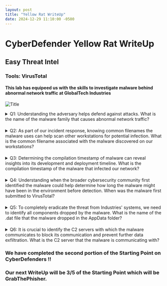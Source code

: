 ```yaml
---
layout: post
title: "Yellow Rat WriteUp"
date: 2024-12-29 11:10:00 -0500
---
```



# CyberDefender Yellow Rat WriteUp
## Easy Threat Intel
### Tools: VirusTotal 

#### This lab has equipeed us with the skills to investigate malware behind abnormal network traffic at GlobalTech Industries 

![Title](https://i.imgur.com/F6tx9ip.png)

<style>
  details {
    margin-bottom: 20px;
  }
</style>

<details>
<summary> Q1: Understanding the adversary helps defend against attacks. What is the name of the malware family that causes abnormal network traffic?

</summary> 

<br>
We proceed to unzip the file we are given and utilize an online tool called VirusTotal that's used for analzying malware in different file formats. In this exercise, we are given a hash format within a zip file we are tasked with unzipping. 

1.  We proceed to unzip the file and copy the hash we are given
    * ``` 30E527E45F50D2BA82865C5679A6FA998EE0A1755361AB01673950810D071C85 ```

2. Navigating to VirusTotal, we dump the hash into the input field under the search tab as shown below

![Description](https://i.imgur.com/slTfBUF.png)

3. After entering our hash we are given our results of the hash
![Results](https://i.imgur.com/Ve4R4j8.png)

We can see that our results show that our hash has been up to no good, we are shown a lot of information at once. We go back to our question, it is asking for the name of the malware family that causes abnormal network traffic. 

4. We move forward and go to the **Relations** tab, our goal is to see the malware family in a clear visual way which prompts us to head to the Graph Summary section and click on our graph. 

5. The graph is shown, to better visualize the graph we change it to a **Tree Representation**

From the picture below, we can conclude our answer along with using context clues. We can see RAT which is Remote Access Trojan which is apart of the Malware family. We can gather from this that <font color="red"> **Yellow Cockatoo RAT** </font> is the answer we were looking for!! 

![Goal](https://i.imgur.com/c7jf3Bn.png)

</details>

<details> 
<summary> Q2: As part of our incident response, knowing common filenames the malware uses can help scan other workstations for potential infection. What is the common filename associated with the malware discovered on our workstations? </summary>
<br> 
Using the keyword filename, we go on to look under the details panel, and search under the "Names" category. From there, we arrive to our answer of 
<font color="red">111bc461-1ca8-43c6-97ed-911e0e69fdf8.dll </font>

![Picture](https://i.imgur.com/c7hfo98.png)

</details>

<details>
<summary>Q3: Determining the compilation timestamp of malware can reveal insights into its development and deployment timeline. What is the compilation timestamp of the malware that infected our network? 
</summary>
<br> 
Staying in the <b> Details </b> section, we navigate to the <b> History </b> subsection. Within the History subsection we are looking for when it was first deployed after development. Seeing <b> Creation Time </b>, we are presented with the answer of <font color=red> 2020-09-24 18:26:47. </font>

</details>

<details>
<summary> Q4: Understanding when the broader cybersecurity community first identified the malware could help determine how long the malware might have been in the environment before detection. When was the malware first submitted to VirusTotal?
</summary>
<br> Within the same section of the last question, We are in the Details > History section and we can look for the “First Submission” answer. Here we can see our answer being <font color=red> 2020-10-15 02:47:37 UTC </font>
</details>

<details>
<summary>
Q5: To completely eradicate the threat from Industries' systems, we need to identify all components dropped by the malware. What is the name of the .dat file that the malware dropped in the AppData folder?
</summary>
<br>
To find the .dat file, we utilize the community tab at our advantage. We search for the report that cound contain the details of the malware that dropped in the AppData folder. We navigate to the following link https://redcanary.com/blog/yellow-cockatoo/.

 At this link, we are presented with the evidence of our answer through the Red Canary report. 

![answr](https://i.imgur.com/qFhja0a.png)
</details>

<details>
<summary>
Q6: It is crucial to identify the C2 servers with which the malware communicates to block its communication and prevent further data exfiltration. What is the C2 server that the malware is communicating with?
</summary>
<br>
To find the C2 server, we look at the same Red Canary report. Within the report we navigate to the C2 section, where we see our answer being <font color= red> https://gogohid.com </font>

![answer](https://i.imgur.com/l4aNIuP.png) 
</details>

### We have completed the second portion of the Starting Point on CyberDefenders !!
### Our next WriteUp will be 3/5 of the Starting Point which will be GrabThePhisher. 